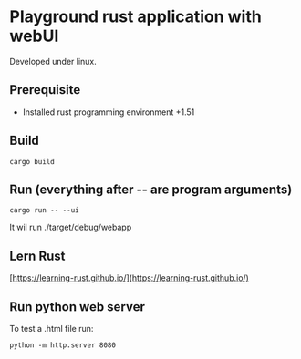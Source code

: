 # Playground rust application with webUI
Developed under linux.

## Prerequisite
- Installed rust programming environment +1.51

## Build

```
cargo build
```

## Run (everything after -- are program arguments)
```
cargo run -- --ui
```
It wil run ./target/debug/webapp

## Lern Rust
[https://learning-rust.github.io/](https://learning-rust.github.io/)

## Run python web server

To test a .html file run:
```
python -m http.server 8080
```
